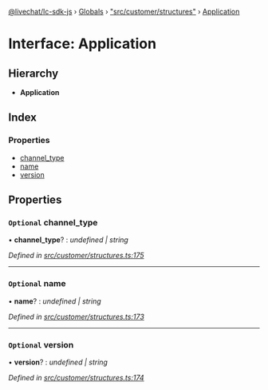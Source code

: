 [@livechat/lc-sdk-js](../README.md) › [Globals](../globals.md) › ["src/customer/structures"](../modules/_src_customer_structures_.md) › [Application](_src_customer_structures_.application.md)

# Interface: Application

## Hierarchy

* **Application**

## Index

### Properties

* [channel_type](_src_customer_structures_.application.md#optional-channel_type)
* [name](_src_customer_structures_.application.md#optional-name)
* [version](_src_customer_structures_.application.md#optional-version)

## Properties

### `Optional` channel_type

• **channel_type**? : *undefined | string*

*Defined in [src/customer/structures.ts:175](https://github.com/livechat/lc-sdk-js/blob/adb7bb1/src/customer/structures.ts#L175)*

___

### `Optional` name

• **name**? : *undefined | string*

*Defined in [src/customer/structures.ts:173](https://github.com/livechat/lc-sdk-js/blob/adb7bb1/src/customer/structures.ts#L173)*

___

### `Optional` version

• **version**? : *undefined | string*

*Defined in [src/customer/structures.ts:174](https://github.com/livechat/lc-sdk-js/blob/adb7bb1/src/customer/structures.ts#L174)*
